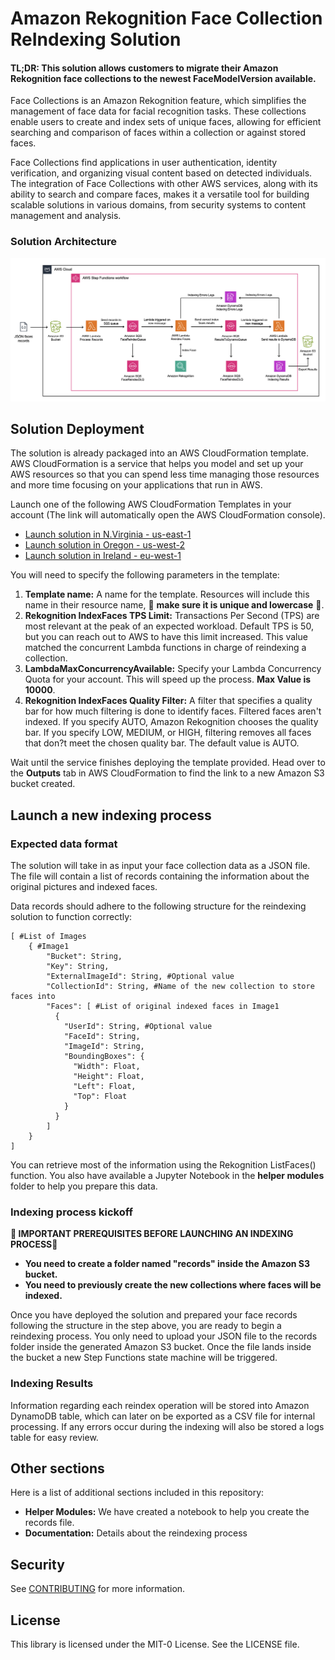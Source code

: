 # Amazon Rekognition Face Collection ReIndexing Solution

#### TL;DR: This solution allows customers to migrate their Amazon Rekognition face collections to the newest FaceModelVersion available.

Face Collections is an Amazon Rekognition feature, which simplifies the management of face data for facial recognition tasks. These collections enable users to create and index sets of unique faces, allowing for efficient searching and comparison of faces within a collection or against stored faces. 

Face Collections find applications in user authentication, identity verification, and organizing visual content based on detected individuals. The integration of Face Collections with other AWS services, along with its ability to search and compare faces, makes it a versatile tool for building scalable solutions in various domains, from security systems to content management and analysis.

### Solution Architecture

![Architecture](images/ris-architecture.png)

## Solution Deployment

The solution is already packaged into an AWS CloudFormation template. AWS CloudFormation is a service that helps you model and set up your AWS resources so that you can spend less time managing those resources and more time focusing on your applications that run in AWS. 

Launch one of the following AWS CloudFormation Templates in your account (The link will automatically open the AWS CloudFormation console). 
- [Launch solution in N.Virginia - us-east-1](https://us-east-1.console.aws.amazon.com/cloudformation/home?region=us-east-1#/stacks/create/review?templateURL=https://rkra-us-east-1.s3.us-east-1.amazonaws.com/assets/template.yaml&stackName=remember-only-lowercase&unique)
- [Launch solution in Oregon - us-west-2](https://us-west-2.console.aws.amazon.com/cloudformation/home?region=us-west-2#/stacks/create/review?templateURL=https://rkra-us-west-2.s3.us-west-2.amazonaws.com/assets/template.yaml&stackName=remember-only-lowercase&unique)
- [Launch solution in Ireland - eu-west-1](https://eu-west-1.console.aws.amazon.com/cloudformation/home?region=eu-west-1#/stacks/create/review?templateURL=https://rkra-eu-west-1.s3.eu-west-1.amazonaws.com/assets/template.yaml&stackName=remember-only-lowercase&unique)

You will need to specify the following parameters in the template:

1. **Template name:** A name for the template. Resources will include this name in their resource name, 🔴 **make sure it is unique and lowercase** 🔴.  
2. **Rekognition IndexFaces TPS Limit:** Transactions Per Second (TPS) are most relevant at the peak of an expected workload. Default TPS is 50, but you can reach out to AWS to have this limit increased. This value matched the concurrent Lambda functions in charge of reindexing a collection. 
3. **LambdaMaxConcurrencyAvailable:** Specify your Lambda Concurrency Quota for your account. This will speed up the process. **Max Value is 10000**.
4. **Rekognition IndexFaces Quality Filter:** A filter that specifies a quality bar for how much filtering is done to identify faces. Filtered faces aren't indexed. If you specify AUTO, Amazon Rekognition chooses the quality bar. If you specify LOW, MEDIUM, or HIGH, filtering removes all faces that don?t meet the chosen quality bar. The default value is AUTO.

Wait until the service finishes deploying the template provided. Head over to the **Outputs** tab in AWS CloudFormation to find the link to a new Amazon S3 bucket created.

## Launch a new indexing process

### Expected data format 

The solution will take in as input your face collection data as a JSON file. The file will contain a list of records containing the information about the original pictures and indexed faces. 

Data records should adhere to the following structure for the reindexing solution to function correctly:

```
[ #List of Images
    { #Image1
        "Bucket": String,
        "Key": String,
        "ExternalImageId": String, #Optional value 
        "CollectionId": String, #Name of the new collection to store faces into
        "Faces": [ #List of original indexed faces in Image1
          {                         
            "UserId": String, #Optional value
            "FaceId": String,
            "ImageId": String,
            "BoundingBoxes": {
              "Width": Float,
              "Height": Float,
              "Left": Float,
              "Top": Float
            }
          }
        ]
    }
]      
```

You can retrieve most of the information using the Rekognition ListFaces() function. You also have available a Jupyter Notebook in the **helper modules** folder to help you prepare this data.

### Indexing process kickoff

**🔴 IMPORTANT PREREQUISITES BEFORE LAUNCHING AN INDEXING PROCESS🔴**

* **You need to create a folder named "records" inside the Amazon S3 bucket.**
* **You need to previously create the new collections where faces will be indexed.** 

Once you have deployed the solution and prepared your face records following the structure in the step above, you are ready to begin a reindexing process. You only need to upload your JSON file to the records folder inside the generated Amazon S3 bucket. Once the file lands inside the bucket a new Step Functions state machine will be triggered. 

### Indexing Results

Information regarding each reindex operation will be stored into Amazon DynamoDB table, which can later on be exported as a CSV file for internal processing. If any errors occur during the indexing will also be stored a logs table for easy review. 

## Other sections 

Here is a list of additional sections included in this repository:

* **Helper Modules:** We have created a notebook to help you create the records file. 
* **Documentation:** Details about the reindexing process

## Security

See [CONTRIBUTING](CONTRIBUTING.md#security-issue-notifications) for more information.

## License

This library is licensed under the MIT-0 License. See the LICENSE file.
